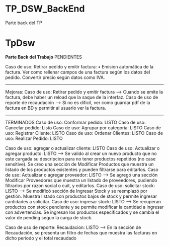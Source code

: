 # TP_DSW_BackEnd
Parte back del TP

# TpDsw

**Parte Back del Trabajo**
PENDIENTES

Caso de uso: Retirar pedido y emitir factura:
•	Emision automática de la factura. Ver como rellenar campos de una factura según los datos del pedido. Convertir precio según datos como IVA.

--------------

Mejoras: 
Caso de uso: Retirar pedido y emitir factura --> Cuando se emite la factura, debe haber un reload que la saque de la interfaz.
Caso de uso de reporte de recaudación --> Si no es dificil, ver como guardar pdf de la factura en BD y permitir al usuario ver la factura.

--------------

TERMINADOS
Caso de uso: Conformar pedido: LISTO
Caso de uso: Cancelar pedido: Listo 
Caso de uso: Agrupar por categoría: LISTO
Caso de uso: Registrar Cliente: LISTO
Caso de uso: Ordenar Clientes: LISTO
Caso de uso: Realizar Pedido: LISTO

Caso de uso: agregar o actualizar cliente: LISTO
Caso de uso: Actualizar o agregar producto: LISTO --> Se valido al crear un nuevo producto que no este cargada su descripcion para no tener productos repetidos (no case sensitive). Se creo una sección de Modificar Productos que muestra un listado de los productos existentes y pueden filtrarse para editarlos.
Caso de uso: Actualizar o agregar proveedor: LISTO --> Se agregó una sección Modificar Proveedores que muestra un listado de proveedores, pudiendo filtrarlos por razon social o cuit, y editarlos.
Caso de uso: solicitar stock: LISTO --> Se modificó sección de Ingresar Stock y se reemplazó por gestión. Muestra listado con productos bajos de stock y permite ingresar cantidades a solicitar.
Caso de uso: ingresar stock: LISTO --> Se recuperan productos con stock pendiente y se permite modificar la cantidad a ingresar con advertencias. Se ingresan los productos especificados y se cambia el valor de pending segun la carga de stock.


Caso de uso de reporte: Recaudacion: LISTO --> En la sección de Recaudación, se presenta un filtro de fechas que muestra las facturas en dicho período y el total recaudado
